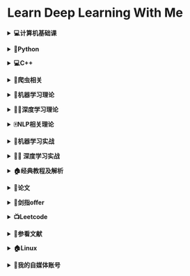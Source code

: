 # **Learn Deep Learning With Me**

<b><details><summary>💻计算机基础课</summary></b>

- [**数据结构**](09-BaseClass/Ds)
  - [**01基本概念和算法评价**](09-BaseClass/Ds/01基本概念和算法评价.md)
  - [**02线性表**](09-BaseClass/Ds/02线性表.md)
  - [**03栈和队列**](09-BaseClass/Ds/03栈和队列.md)
  - [**04树和二叉树**](09-BaseClass/Ds/04树和二叉树.md)
  - [**05图**](09-BaseClass/Ds/05图.md)
  - [**06查找**](09-BaseClass/Ds/06查找.md)
  - [**07排序**](09-BaseClass/Ds/07排序.md)


- [**操作系统**](09-BaseClass/Os)
  - [**01操作系统的基本概念**](09-BaseClass/Os/01操作系统的基本概念.md)
  - [**02操作系统的发展和分类**](09-BaseClass/Os/02操作系统的发展和分类.md)
  - [**03操作系统的运行环境**](09-BaseClass/Os/03操作系统的运行环境.md)
  - [**04进程和线程**](09-BaseClass/Os/04进程与线程.md)
  - [**05处理机调度**](09-BaseClass/Os/05处理机调度.md)
  - [**06进程同步**](09-BaseClass/Os/06进程同步.md)
  - [**07死锁**](09-BaseClass/Os/07死锁.md)
  - [**08内容管理概念**](09-BaseClass/Os/08内容管理概念.md)
  - [**09虚拟内存管理**](09-BaseClass/Os/09虚拟内存管理.md)
  - [**10文件系统基础**](09-BaseClass/Os/05处理机调度.md)

- [**计算机网络**](09-BaseClass/Cn)
  - [**01计算机网络概述**](09-BaseClass/Cn/01计算机网络概述.md)
  - [**02计算机网络结构体系**](09-BaseClass/Cn/02计算机网络结构体系.md)
  - [**03通信基础**](09-BaseClass/Cn/03通信基础.md)
  - [**04奈氏准则和香农定理**](09-BaseClass/Cn/04奈氏准则和香农定理.md)
  - [**05传输介质**](09-BaseClass/Cn/05传输介质.md)
  - [**06物理层设备**](09-BaseClass/Cn/06物理层设备.md)
  - [**07数据链路层的功能**](09-BaseClass/Cn/07数据链路层的功能.md)
</details>

<b><details><summary>🐍Python</summary></b>
- 内容来源：廖雪峰的官方教程/菜鸟教程/CSDN/github/《流畅的Python》
- [**Day01**](01-Python/Day01.md)
	- hello world
	- 变量(命名/变量赋值/多个变量赋值)
	- 字符串(修改字符串大小写/拼接字符串/制表符和换行符/删除空白/编码问题/格式化问题/索引)
	- 数字和运算符(加减乘除/乘方/取模/取整数/比较运算符/位运算符/逻辑运算符)
- [**Day02**](01-Python/Day02.md)
  - 列表(访问列表中的值/修改/删除/添加元素/列表中的常用操作/常用函数)
  - 元组(定义元组/访问/修改/删除元组)
- [**Day03**](01-Python/Day03.md)
  - 字典(字典的定义/访问某个关键值对应的值/添加新的键值对/修改字典/删除字典元素/遍历键值对/遍历字典中所有的键/遍历字典中所有的值/列表中有字典/字典中有列表/字典中有字典)
  - set(建立一个set/重复元素过滤/添加元素/删除元素)
- [**Day04**](01-Python/Day04.md)
  - if
  - 循环(for循环的基本用法/while循环的基本用法/break/continue)
- [**Day05**](01-Python/Day05.md)
  - 调用函数(单参数函数/多参数函数/类型转换函数/函数名是指向一个函数的引用对象)
  - 定义函数(定义函数结构/空函数/参数检查/多个返回值)
  - 函数的参数(位置函数/默认参数/可变参数/关键字参数/命名关键字参数)
  - 参数的组合
- [**Day06**](01-Python/Day06.md)
  - 迭代(collections/enumerate)
  - 列表生成式
  - 生成器(简单写法/next/yield)
  - 迭代器(Iterable/Iterator)
- [**Day07**](01-Python/Day07.md)
  - 高阶函数(map/reduce/filter/sorted)
  - 返回函数(函数作为返回值/闭包)
  - 匿名函数
  - 装饰器

- [**Day08**](01-Python/Day08.md)
  - 类和实例(基本定义/创建实例/绑定属性/\__init__/数据封装)
  - 限制访问
  - 继承和多态(继承/子类的特性/理解多态)
  - 实例属性和类属性

- [**Day09**](01-Python/Day09.md)
  - 使用\__slots__
  - @property
  - 多重继承
  - 定制类(\__str__/\__iter__/\__getitem__/\__getattr__/\__call__)
  - 枚举类

- [**Day10**](01-Python/Day10.md)
  - 错误处理(try/except/finally/调用栈/记录错误/抛出错误)
  - 调试(print/assert/logging/pdb)
  - 文档测试
  - 单元测试

- [**Day11**](01-Python/Day11.md)
  - 文件读写(读文件/字符编写/写文件)
  - StringIO和BytesIO
  - 操作文件和目录
  - 序列化

- [**Day12**](01-Python/Day12.md)
  - 多进程(多进程的定义/multiprocessing/subprocess/子进程输入/进程间通信)
  - 多线程(threading/Lock/threading.lock)
  - ThreadLocal

- [**Day13**](01-Python/Day13.md)
  - datetime(获得当前日期和时间/获得指定日期和时间/timestamp/str转换为datetime/本地时间和UTC时间/时区转换)
  - collections(namedtuple/deque/defaultdict/OrderedDict/ChainMap/counter)
  - struct

- [**Day14**](01-Python/Day14.md)
  - 协程
  - asyncio
  - async/await
  - aiohttp
</details>

<b><details><summary>💻C++</summary></b>

- **C++Primer**
  - [**第二章练习**](12-Cpp/CppPrimer/ch02)
  - [**第三章练习**](12-Cpp/CppPrimer/ch03)
  - [**第四章练习**](12-Cpp/CppPrimer/ch04)
  - [**第五章练习**](12-Cpp/CppPrimer/ch05)
  - [**第六章练习**](12-Cpp/CppPrimer/ch06)
  - [**第七章练习**](12-Cpp/CppPrimer/ch07)
  - [**第八章练习**](12-Cpp/CppPrimer/ch08)
  - [**第九章练习**](12-Cpp/CppPrimer/ch09)

</details>

<b><details><summary>🐛爬虫相关</summary></b>

- [**Day01**](01-Python/spider/Day01.md)
  - urllib.request
  - urllib.error
  - Cookies
- [**Day02**](01-Python/spider/Day02.md)
  - URLError
  - HTTPError
- [**Day03**](01-Python/spider/Day03.md)
  - urllib.parse
  - urljoin
  - unquote
</details>

<b><details><summary>🤖️机器学习理论</summary></b>

- [**逻辑回归**](02-Machine-Learning/逻辑回归.md)
- [**EM算法**](02-Machine-Learning/EM算法.md)
- [**集成学习**](02-Machine-Learning/集成学习入门.md)
- [**随机森林和GBDT**](02-Machine-Learning/随机森林和GBDT.md)
- [**ID3/C4.5**](02-Machine-Learning/ID3和C4.5算法.md)
- [**K-means**](02-Machine-Learning/K-means.md)
- [**K最近邻**](02-Machine-Learning/K最近邻.md)
- [**xgboost/lightGBM**](02-Machine-Learning/XgBoost和LightGBM.md)
- [**cross validatation**](02-Machine-Learning/StatQuest/Cross Validataion.md)

</details>

<b><details><summary>🏊‍♀️深度学习理论</summary></b>

- 更新中

</details>

<b><details><summary>🀄️NLP相关理论</summary></b>

- 更新中

</details>

<b><details><summary>🤖️机器学习实战</summary></b>

- **Sklearn**
  - [**Day01**](05-Machine-Learning-Code/sklearn/preprocessing)
    - EncodingFeatures/MinMaxSaler/Normaliztion/Standardization

- **numpy**
  - [**Day01**](05-Machine-Learning-Code/数据分析工具/Day01.md)
  - [**Day02**](05-Machine-Learning-Code/数据分析工具/Day02.md)
  - [**Day03**](05-Machine-Learning-Code/数据分析工具/Day03.md)

- **pandas**
  - [**Day01**](05-Machine-Learning-Code/数据分析工具/Day04.md)
  - [**Day02**](05-Machine-Learning-Code/数据分析工具/Day05.md)
  - [**Day03**](05-Machine-Learning-Code/数据分析工具/Day06.ipynb)
  - [**Day04**](05-Machine-Learning-Code/数据分析工具/Day07.ipynb)

- **matplotlib**
  - [**Day01**](05-Machine-Learning-Code/数据分析工具/Matplotlib/1_creating_and_customizing_plots.ipynb)
    - plot and custimizing
</details>

<b><details><summary>🏊‍♀️ 深度学习实战</summary></b>

- **tensorflow**
  - [**helloword**](06-Deep_Learning_Code/Tensorflow/Helloworld.md)
  - [**Basic**](06-Deep_Learning_Code/Tensorflow/Basic.md)
  - [**linear_regression**](06-Deep_Learning_Code/Tensorflow/linear_regression.md)
  - [**logistic_regression**](06-Deep_Learning_Code/Tensorflow/logistic_regression.md)
  - [**world2vec**](06-Deep_Learning_Code/Tensorflow/world2vec.md)
  - [**基本图像分类**](06-Deep_Learning_Code/Tensorflow/基本图像分类.ipynb)
  - [**TFHub文本分类**](06-Deep_Learning_Code/Tensorflow/TFHub文本分类.ipynb)
- **pytorch**
  - [**start**](06-Deep_Learning_Code/pytorch/gettingstart.md)
  - [**autograd**](06-Deep_Learning_Code/pytorch/atuograd.ipynb)
  - [**NeuralNetworks**](06-Deep_Learning_Code/pytorch/NeuralNetworks.ipynb)
</details>

<b><details><summary>🏠经典教程及解析</summary></b>

- **CS230:深度学习**
  - [**YouTube链接**](https://www.youtube.com/watch?v=PySo_6S4ZAg&list=PLoROMvodv4rOABXSygHTsbvUz4G_YQhOb)
  - [**Bilibili链接**](https://www.bilibili.com/video/av59184396/)
  - [**相关课件**](http://cs230.stanford.edu/)

</details>

<b><details><summary>📖论文</summary></b>

- 更新中

</details>

<b><details><summary>📄剑指offer</summary></b>
-  [**Day01:二维数组中的查找**](10-offer/day01.md)
-  [**Day02:字符串替代**](10-offer/day02.md)
-  [**Day03**](10-offer/day03.md)
-  [**Day04**](10-offer/day04.md)
-  [**Day05**](10-offer/day05.md)
-  [**Day06**](10-offer/day06.md)
-  [**Day07**](10-offer/day07.md)
-  [**Day08**](10-offer/day08.md)
-  [**Day09**](10-offer/day09.md)
-  [**Day10**](10-offer/day10.md)
-  [**Day11**](10-offer/day11.md)
-  [**Day12**](10-offer/day12.md)
-  [**Day13**](10-offer/day13.md)
-  [**Day14**](10-offer/day14.md)
-  [**Day15**](10-offer/day15.md)

</details>

<b><details><summary>📺Leetcode</summary></b>

- 更新中

</details>

<b><details><summary>📖参看文献</summary></b>

- **参考书籍**
	- [**Python编程从入门到实践**](https://item.jd.com/11993134.html)


- **参考网站**
	- [**廖雪峰的Python教程**](https://www.liaoxuefeng.com/wiki/1016959663602400)

</details>

<b><details><summary>🏠Linux</summary></b>

- [**Day01**](15-Linux/day01.md)
- [**Day02**](15-Linux/day02.md)
- [**Day03**](15-Linux/day03.md)

</details>

<b><details><summary>🌲我的自媒体账号</summary></b>

- [**B站**](https://space.bilibili.com/97413841)
- 公众号：深度学习快乐水

</details>
